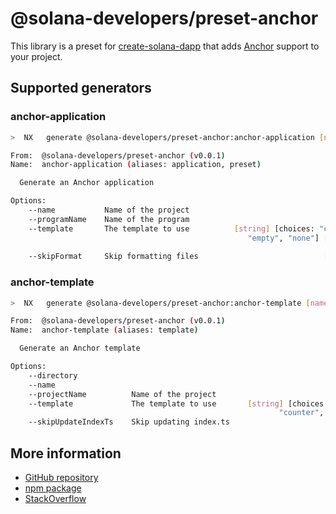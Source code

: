 # @solana-developers/preset-anchor

This library is a preset for [create-solana-dapp](https://npm.im/create-solana-dapp) that adds
[Anchor](https://www.anchor-lang.com/) support to your project.

## Supported generators

### anchor-application

```bash
>  NX   generate @solana-developers/preset-anchor:anchor-application [name] [options,...]

From:  @solana-developers/preset-anchor (v0.0.1)
Name:  anchor-application (aliases: application, preset)

  Generate an Anchor application

Options:
    --name           Name of the project                               [string]
    --programName    Name of the program                               [string]
    --template       The template to use          [string] [choices: "counter",
                                                     "empty", "none"] [default:
                                                                        "none"]
    --skipFormat     Skip formatting files                            [boolean]
```

### anchor-template

```bash
>  NX   generate @solana-developers/preset-anchor:anchor-template [name] [options,...]

From:  @solana-developers/preset-anchor (v0.0.1)
Name:  anchor-template (aliases: template)

  Generate an Anchor template

Options:
    --directory                                                        [string]
    --name                                                             [string]
    --projectName          Name of the project                         [string]
    --template             The template to use       [string] [choices: "base",
                                                            "counter", "empty"]
    --skipUpdateIndexTs    Skip updating index.ts                     [boolean]
```

## More information

- [GitHub repository](https://github.com/solana-developers/create-solana-dapp)
- [npm package](https://npm.im/create-solana-dapp)
- [StackOverflow](https://solana.stackexchange.com/questions/tagged/create-solana-dapp)
